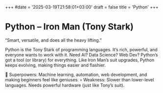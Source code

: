 +++
#date = '2025-03-19T21:58:01+03:00'
draft = false
title = 'Python'
+++
# Python – Iron Man (Tony Stark)
“Smart, versatile, and does all the heavy lifting.”

Python is the Tony Stark of programming languages. It’s rich, powerful, and everyone wants to work with it. Need AI? Data Science? Web Dev? Python’s got a tool (or library) for everything. Like Iron Man’s suit upgrades, Python keeps evolving, making things easier and flashier.

🚀 Superpowers: Machine learning, automation, web development, and making beginners feel like geniuses.
💀 Weakness: Slower than lower-level languages. Needs powerful hardware (just like Tony’s suit).

